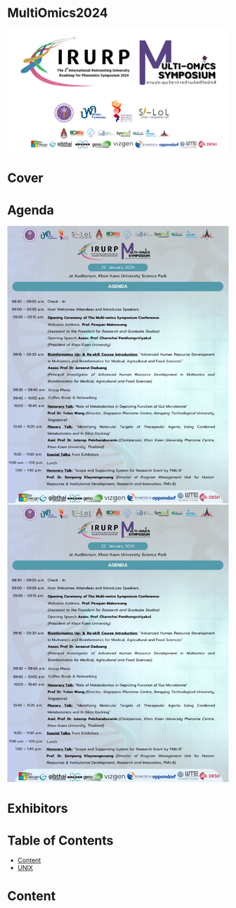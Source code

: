 # MultiOmics2024
<!-- pagebreak -->
![Logo MutiOmics](./Page/elements/img/Logo/Logo_Multi-omics_4.png)
![Logo MutiOmics](./Page/elements/img/Logo/Logo_Multi-omics_1.png)

<!-- pagebreak -->
# Cover

<!-- pagebreak -->

# Agenda
![Agenda_1](./Page/elements/img/Page/Agenda_1.jpeg)
![Agenda_2](./Page/elements/img/Page/Agenda_1.jpeg)
<!-- pagebreak -->
# Exhibitors
<!-- pagebreak -->
# Table of Contents
- [Content](#content)
- [UNIX](https://github.com/KKUPC/MultiOmics2024/blob/98322b69fa8e70c8fd1754b511a8d4b395c161c2/02%20UNIX%20session/Content/Basic_command.md)
<!-- pagebreak -->
# Content
